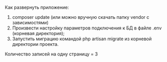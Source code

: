 Как развернуть приложение:
1) composer update (или можно вручную скачать папку vendor с зависимостями)
2) Произвести настройку параметров подключения к БД в файле .env (корневая директория);
3) Запустить миграцию командой php artisan migrate из корневой директории проекта.

Количество записей на одну страницу = 3
